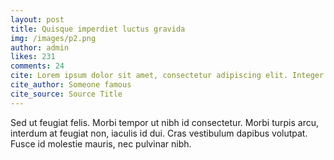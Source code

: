 ```yaml
---
layout: post
title: Quisque imperdiet luctus gravida
img: /images/p2.png
author: admin
likes: 231
comments: 24
cite: Lorem ipsum dolor sit amet, consectetur adipiscing elit. Integer posuere erat a ante.
cite_author: Someone famous
cite_source: Source Title
---
```

Sed ut feugiat felis. Morbi tempor ut nibh id consectetur. Morbi turpis arcu, interdum at feugiat non, iaculis id dui. Cras vestibulum dapibus volutpat. Fusce id molestie mauris, nec pulvinar nibh. 